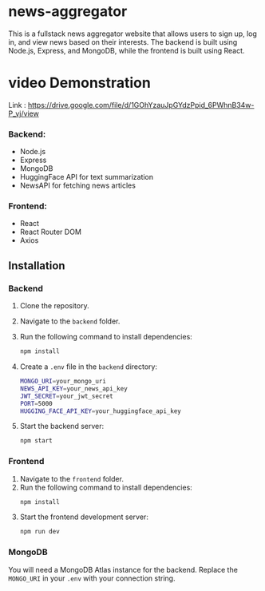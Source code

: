 # news-aggregator
This is a fullstack news aggregator website that allows users to sign up, log in, and view news based on their interests. The backend is built using Node.js, Express, and MongoDB, while the frontend is built using React.

# video Demonstration
 Link : https://drive.google.com/file/d/1GOhYzauJpGYdzPpid_6PWhnB34w-P_vj/view

### Backend:
- Node.js
- Express
- MongoDB
- HuggingFace API for text summarization
- NewsAPI for fetching news articles

### Frontend:
- React
- React Router DOM
- Axios

## Installation

### Backend
1. Clone the repository.
2. Navigate to the `backend` folder.
3. Run the following command to install dependencies:
    ```bash
    npm install
    ```
4. Create a `.env` file in the `backend` directory:
    ```bash
    MONGO_URI=your_mongo_uri
    NEWS_API_KEY=your_news_api_key
    JWT_SECRET=your_jwt_secret
    PORT=5000
    HUGGING_FACE_API_KEY=your_huggingface_api_key
    ```

5. Start the backend server:
    ```bash
    npm start
    ```

### Frontend
1. Navigate to the `frontend` folder.
2. Run the following command to install dependencies:
    ```bash
    npm install
    ```
3. Start the frontend development server:
    ```bash
    npm run dev
    ```

### MongoDB
You will need a MongoDB Atlas instance for the backend. Replace the `MONGO_URI` in your `.env` with your connection string.
